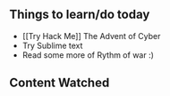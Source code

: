 ## Things to learn/do today 
* [[Try Hack Me]] The Advent of Cyber 
* Try Sublime text 
* Read some more of Rythm of war :)
## Content Watched 